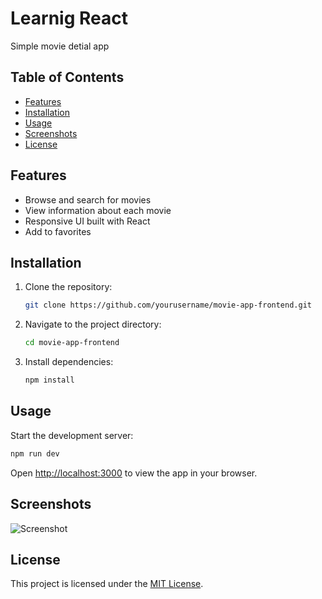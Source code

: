 # Learnig React

Simple movie detial app

## Table of Contents

- [Features](#features)
- [Installation](#installation)
- [Usage](#usage)
- [Screenshots](#screenshots)
- [License](#license)

## Features

- Browse and search for movies
- View information about each movie
- Responsive UI built with React
- Add to favorites

## Installation

1. Clone the repository:
   ```bash
   git clone https://github.com/yourusername/movie-app-frontend.git
   ```
2. Navigate to the project directory:
   ```bash
   cd movie-app-frontend
   ```
3. Install dependencies:
   ```bash
   npm install
   ```

## Usage

Start the development server:

```bash
npm run dev
```

Open [http://localhost:3000](http://localhost:3000) to view the app in your browser.

## Screenshots

<!-- Add screenshots of your app here -->

![Screenshot](./screenshots/app-demo.png)

## License

This project is licensed under the [MIT License](LICENSE).
